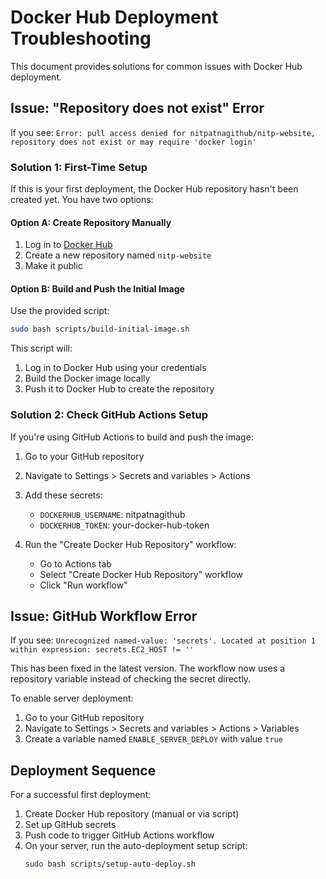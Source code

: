 # Docker Hub Deployment Troubleshooting

This document provides solutions for common issues with Docker Hub deployment.

## Issue: "Repository does not exist" Error

If you see: `Error: pull access denied for nitpatnagithub/nitp-website, repository does not exist or may require 'docker login'`

### Solution 1: First-Time Setup

If this is your first deployment, the Docker Hub repository hasn't been created yet. You have two options:

#### Option A: Create Repository Manually
1. Log in to [Docker Hub](https://hub.docker.com)
2. Create a new repository named `nitp-website`
3. Make it public

#### Option B: Build and Push the Initial Image
Use the provided script:
```bash
sudo bash scripts/build-initial-image.sh
```

This script will:
1. Log in to Docker Hub using your credentials
2. Build the Docker image locally
3. Push it to Docker Hub to create the repository

### Solution 2: Check GitHub Actions Setup

If you're using GitHub Actions to build and push the image:

1. Go to your GitHub repository
2. Navigate to Settings > Secrets and variables > Actions
3. Add these secrets:
   - `DOCKERHUB_USERNAME`: nitpatnagithub
   - `DOCKERHUB_TOKEN`: your-docker-hub-token

4. Run the "Create Docker Hub Repository" workflow:
   - Go to Actions tab
   - Select "Create Docker Hub Repository" workflow
   - Click "Run workflow"

## Issue: GitHub Workflow Error

If you see: `Unrecognized named-value: 'secrets'. Located at position 1 within expression: secrets.EC2_HOST != ''`

This has been fixed in the latest version. The workflow now uses a repository variable instead of checking the secret directly.

To enable server deployment:
1. Go to your GitHub repository
2. Navigate to Settings > Secrets and variables > Actions > Variables
3. Create a variable named `ENABLE_SERVER_DEPLOY` with value `true`

## Deployment Sequence

For a successful first deployment:

1. Create Docker Hub repository (manual or via script)
2. Set up GitHub secrets
3. Push code to trigger GitHub Actions workflow
4. On your server, run the auto-deployment setup script:
   ```bash
   sudo bash scripts/setup-auto-deploy.sh
   ```
